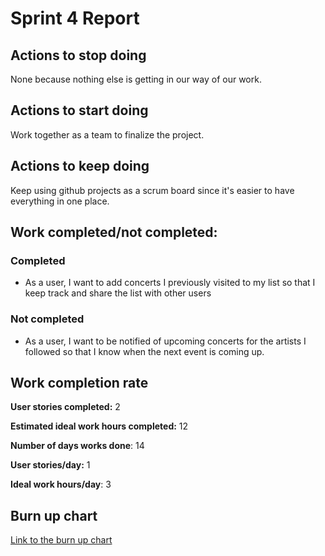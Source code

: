 
# Sprint 4 Report


## Actions to stop doing
None because nothing else is getting in our way of our work.


## Actions to start doing
Work together as a team to finalize the project.


## Actions to keep doing
Keep using github projects as a scrum board since it's easier to have everything in one place.


## Work completed/not completed:

### Completed
-  As a user, I want to add concerts I previously visited to my list so that I keep track and share the list with other users

### Not completed
-  As a user, I want to be notified of upcoming concerts for the artists I followed so that I know when the next event is coming up.

## Work completion rate

**User stories completed:** 2

**Estimated ideal work hours completed:** 12

**Number of days works done**: 14

**User stories/day:** 1

**Ideal work hours/day**: 3

## Burn up chart

[Link to the burn up chart](https://docs.google.com/spreadsheets/d/1akFnJhIrnlDv9V4Q-EWvTyTkKip66tUm2BAk8Ke594I/edit#gid=0)
